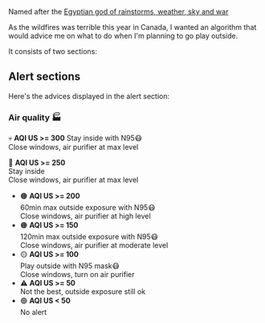 Named after the [Egyptian god of rainstorms, weather, sky and war](https://en.wikipedia.org/wiki/Weather_god)

As the wildfires was terrible this year in Canada, I wanted an algorithm that would advice me on what to do when I'm planning to go play outside.

It consists of two sections:

## Alert sections

Here's the advices displayed in the alert section:

### Air quality 🏭

💀 **AQI US >= 300**
Stay inside with N95😷<br/>
Close windows, air purifier at max level<br/>

🔴 **AQI US >= 250** <br/>
  Stay inside<br/>
  Close windows, air purifier at max level<br/>
- 🟠 **AQI US >= 200** <br/>
  60min max outside exposure with N95😷<br/>
  Close windows, air purifier at high level<br/>
- 🟠 **AQI US >= 150** <br/>
  120min max outside exposure with N95😷<br/>
  Close windows, air purifier at moderate level<br/>
- 🟡 **AQI US >= 100** <br/>
  Play outside with N95 mask😷<br/>
  Close windows, turn on air purifier<br/>
- ⚠️ **AQI US >= 50** <br/>
  Not the best, outside exposure still ok<br/>
- 🟢 **AQI US < 50** <br/>
  No alert<br/>